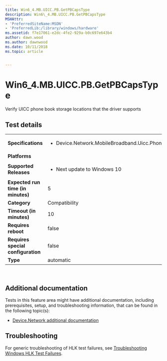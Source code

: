 ```yaml
---
title: Win6_4.MB.UICC.PB.GetPBCapsType
description: Win6\_4.MB.UICC.PB.GetPBCapsType
MSHAttr:
- 'PreferredSiteName:MSDN'
- 'PreferredLib:/library/windows/hardware'
ms.assetid: f7e17061-e2dc-4fe2-929a-b0c697e643b4
author: dawn.wood
ms.author: dawnwood
ms.date: 10/11/2018
ms.topic: article


---
```


# Win6_4.MB.UICC.PB.GetPBCapsType


Verify UICC phone book storage locations that the driver supports

## Test details
|||
|---|---|
| **Specifications**  | <ul><li>Device.Network.MobileBroadband.Uicc.PhoneBook.Discretional</li></ul> |  
| **Platforms**   | <ul></ul> |
| **Supported Releases** | <ul><li>Next update to Windows 10</li></ul> |
|**Expected run time (in minutes)**| 5 |
|**Category**| Compatibility |
|**Timeout (in minutes)**| 10 |
|**Requires reboot**| false |
|**Requires special configuration**| false |
|**Type**| automatic |

 

## <span id="Additional_documentation"></span><span id="additional_documentation"></span><span id="ADDITIONAL_DOCUMENTATION"></span>Additional documentation


Tests in this feature area might have additional documentation, including prerequisites, setup, and troubleshooting information, that can be found in the following topic(s):

-   [Device.Network additional documentation](device-network-additional-documentation.md)

## <span id="Troubleshooting"></span><span id="troubleshooting"></span><span id="TROUBLESHOOTING"></span>Troubleshooting


For generic troubleshooting of HLK test failures, see [Troubleshooting Windows HLK Test Failures](..\user\troubleshooting-windows-hlk-test-failures.md).

 

 






